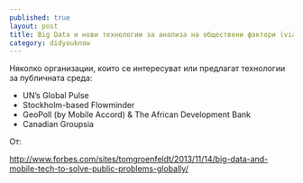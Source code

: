 ```yaml
---
published: true
layout: post
title: Big Data и нови технологии за анализа на обществени фактори (via Forbes)
category: didyouknow
---
```


Няколко организации, които се интересуват или предлагат технологии за публичната среда:

 - UN’s Global Pulse
 - Stockholm-based Flowminder
 - GeoPoll (by Mobile Accord) &  The African Development Bank 
 - Canadian Groupsia 

От:

http://www.forbes.com/sites/tomgroenfeldt/2013/11/14/big-data-and-mobile-tech-to-solve-public-problems-globally/
